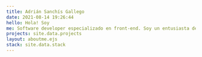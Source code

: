 ```yaml
---
title: Adrián Sanchís Gallego
date: 2021-08-14 19:26:44
hello: Hola! Soy
me: Software developer especializado en front-end. Soy un entusiasta del desarrollo de aplicaciones web y del diseño de interfaces. Apasionado por el aprendizaje autodidacta y alguien autocrítico con mi trabajo, buscando mejorar constantemente. Me considero alguien directo y responsable. Actualmente vivo en Alicante. Apasionado de la naturaleza y aficionado del mundo del motor.
projects: site.data.projects
layout: aboutme.ejs
stack: site.data.stack
---
```


